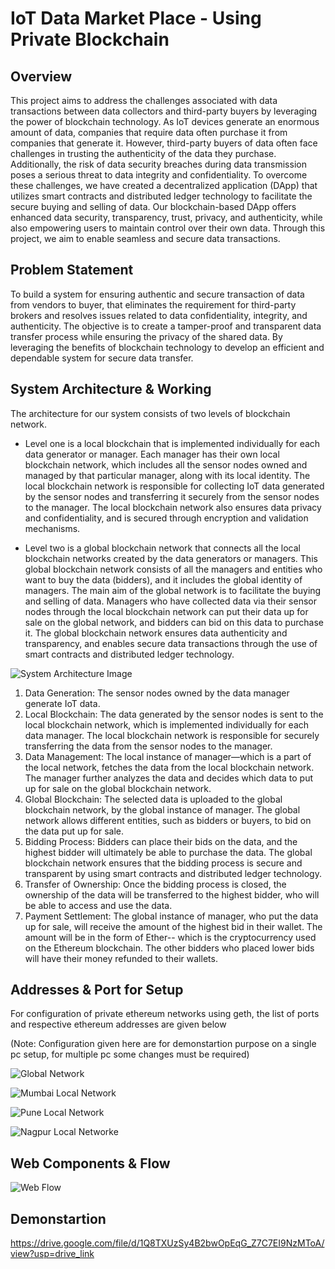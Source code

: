 
# IoT Data Market Place - Using Private Blockchain





## Overview

This project aims to address the challenges associated with data transactions between data collectors and third-party buyers by leveraging the power of blockchain technology. As IoT devices generate an enormous amount of data, companies that require data often purchase it from companies that generate it. However, third-party buyers of data often face challenges in trusting the authenticity of the data they purchase. Additionally, the risk of data security breaches during data transmission poses a serious threat to data integrity and confidentiality. To overcome these challenges, we have created a decentralized application (DApp) that utilizes smart contracts and distributed ledger technology to facilitate the secure buying and selling of data. Our blockchain-based DApp offers enhanced data security, transparency, trust, privacy, and authenticity, while also empowering users to maintain control over their own data. Through this project, we aim to enable seamless and secure data transactions.


## Problem Statement

To build a system for ensuring authentic and secure transaction of data from vendors to buyer, that eliminates the requirement for third-party brokers and resolves issues related to data confidentiality, integrity, and authenticity. The objective is to create a tamper-proof and transparent data transfer process while ensuring the privacy of the shared data. By leveraging the benefits of blockchain technology to develop an efficient and dependable system for secure data transfer.


## System Architecture & Working

The architecture for our system consists of two levels of blockchain network.
- Level one is a local blockchain that is implemented individually for each data generator or manager. Each manager has their own local blockchain network, which includes all the sensor nodes owned and managed by that particular manager, along with its local identity. The local blockchain network is responsible for collecting IoT data generated by the sensor nodes and transferring it securely from the sensor nodes to the manager. The local blockchain network also ensures data privacy and confidentiality, and is secured through encryption and validation mechanisms.

- Level two is a global blockchain network that connects all the local blockchain networks created by the data generators or managers. This global blockchain network consists of all the managers and entities who want to buy the data (bidders), and it includes the global identity of managers. The main aim of the global network is to facilitate the buying and selling of data. Managers who have collected data via their sensor nodes through the local blockchain network can put their data up for sale on the global network, and bidders can bid on this data to purchase it. The global blockchain network ensures data authenticity and transparency, and enables secure data transactions through the use of smart contracts and distributed ledger technology.


![System Architecture Image](https://drive.google.com/file/d/1ycoUdNKMHB6DzrRi4q8p8u1FYVaSmXFD/view?usp=sharing)

1. Data Generation: The sensor nodes owned by the data manager generate IoT data.
2. Local Blockchain: The data generated by the sensor nodes is sent to the local blockchain network, which is implemented individually for each data manager. The local blockchain network is responsible for securely transferring the data from the sensor nodes to the manager.
3. Data Management: The local instance of manager—which is a part of the local network, fetches the data from the local blockchain network. The manager further analyzes the data and decides which data to put up for sale on the global blockchain network.
4. Global Blockchain: The selected data is uploaded to the global blockchain network, by the global instance of manager. The global network allows different entities, such as bidders or buyers, to bid on the data put up for sale.
5. Bidding Process: Bidders can place their bids on the data, and the highest bidder will ultimately be able to purchase the data. The global blockchain network ensures that the bidding process is secure and transparent by using smart contracts and distributed ledger technology.
6. Transfer of Ownership: Once the bidding process is closed, the ownership of the data will be transferred to the highest bidder, who will be able to access and use the data.
7. Payment Settlement: The global instance of manager, who put the data up for sale, will receive the amount of the highest bid in their wallet. The amount will be in the form of Ether-- which is the cryptocurrency used on the Ethereum blockchain. The other bidders who placed lower bids will have their money refunded to their wallets.

## Addresses & Port for Setup

For configuration of private ethereum networks using geth, the list of ports and respective ethereum addresses are given below

(Note: Configuration given here are for demonstartion purpose on a single pc setup, for multiple pc some changes must be required)

![Global Network](https://drive.google.com/file/d/16m0ke2tD3hwi5SKOQxTxiJsTN7ySFKAd/view?usp=drive_link)

![Mumbai Local Network](https://drive.google.com/file/d/1V5-bg4tD-LoPGtxyaR-O9-HbVfvjCLCt/view?usp=drive_link)

![Pune Local Network](https://drive.google.com/file/d/1MQCNsTavlR4IK_lTVPIajolxtBXp-BPI/view?usp=drive_link)

![Nagpur Local Networke](https://drive.google.com/file/d/1kMYl521sUk8Brztb3j6SSwMscKydVeYp/view?usp=drive_link)


## Web Components  & Flow

![Web Flow](https://drive.google.com/file/d/1YE6caTmbOyeqO-nuifiDjBGc2MJqyD2k/view?usp=drive_link)

## Demonstartion

https://drive.google.com/file/d/1Q8TXUzSy4B2bwOpEqG_Z7C7EI9NzMToA/view?usp=drive_link
